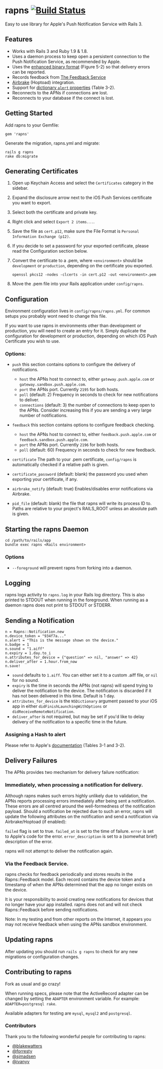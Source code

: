# rapns [![Build Status](https://secure.travis-ci.org/ileitch/rapns.png)](http://travis-ci.org/ileitch/rapns)

Easy to use library for Apple's Push Notification Service with Rails 3.

## Features

* Works with Rails 3 and Ruby 1.9 & 1.8.
* Uses a daemon process to keep open a persistent connection to the Push Notification Service, as recommended by Apple.
* Uses the [enhanced binary format](http://developer.apple.com/library/ios/#documentation/NetworkingInternet/Conceptual/RemoteNotificationsPG/CommunicatingWIthAPS/CommunicatingWIthAPS.html#//apple_ref/doc/uid/TP40008194-CH101-SW4) (Figure 5-2) so that delivery errors can be reported.
* Records feedback from [The Feedback Service](http://developer.apple.com/library/mac/#documentation/NetworkingInternet/Conceptual/RemoteNotificationsPG/CommunicatingWIthAPS/CommunicatingWIthAPS.html#//apple_ref/doc/uid/TP40008194-CH101-SW3)
* [Airbrake](http://airbrakeapp.com/) (Hoptoad) integration.
* Support for [dictionary `alert` properties](http://developer.apple.com/library/ios/#documentation/NetworkingInternet/Conceptual/RemoteNotificationsPG/ApplePushService/ApplePushService.html#//apple_ref/doc/uid/TP40008194-CH100-SW1) (Table 3-2).
* Reconnects to the APNs if connections are lost.
* Reconnects to your database if the connect is lost.

## Getting Started

Add rapns to your Gemfile:

    gem 'rapns'
  
Generate the migration, rapns.yml and migrate:

    rails g rapns
    rake db:migrate

## Generating Certificates

1. Open up Keychain Access and select the `Certificates` category in the sidebar.
2. Expand the disclosure arrow next to the iOS Push Services certificate you want to export.
3. Select both the certificate and private key.
4. Right click and select `Export 2 items...`.
5. Save the file as `cert.p12`, make sure the File Format is `Personal Information Exchange (p12)`.
6. If you decide to set a password for your exported certificate, please read the Configuration section below.
7. Convert the certificate to a .pem, where `<environment>` should be `development` or `production`, depending on the certificate you exported.

    `openssl pkcs12 -nodes -clcerts -in cert.p12 -out <environment>.pem`
      
8. Move the .pem file into your Rails application under `config/rapns`.

## Configuration

Environment configuration lives in `config/rapns/rapns.yml`. For common setups you probably wont need to change this file.

If you want to use rapns in environments other than development or production, you will need to create an entry for it. Simply duplicate the configuration for development or production, depending on which iOS Push Certificate you wish to use.

### Options:

* `push` this section contains options to configure the delivery of notifications.
    * `host` the APNs host to connect to, either `gateway.push.apple.com` or `gateway.sandbox.push.apple.com`.
    * `port` the APNs port. Currently `2195` for both hosts.
    * `poll` (default: 2) Frequency in seconds to check for new notifications to deliver.
    * `connections` (default: 3) the number of connections to keep open to the APNs. Consider increasing this if you are sending a very large number of notifications.
    
* `feedback` this section contains options to configure feedback checking.
    * `host` the APNs host to connect to, either `feedback.push.apple.com` or `feedback.sandbox.push.apple.com`.
    * `port` the APNs port. Currently `2196` for both hosts.
    * `poll` (default: 60) Frequency in seconds to check for new feedback.

* `certificate` The path to your .pem certificate, `config/rapns` is automatically checked if a relative path is given.
* `certificate_password` (default: blank) the password you used when exporting your certificate, if any.
* `airbrake_notify` (default: true) Enables/disables error notifications via Airbrake.
* `pid_file` (default: blank) the file that rapns will write its process ID to. Paths are relative to your project's RAILS_ROOT unless an absolute path is given.

## Starting the rapns Daemon

    cd /path/to/rails/app
    bundle exec rapns <Rails environment>
    
### Options

* `--foreground` will prevent rapns from forking into a daemon.

## Logging

rapns logs activity to `rapns.log` in your Rails log directory. This is also printed to STDOUT when running in the foreground. When running as a daemon rapns does not print to STDOUT or STDERR.

## Sending a Notification

    n = Rapns::Notification.new
    n.device_token = "934f7a..."
    n.alert = "This is the message shown on the device."
    n.badge = 1
    n.sound = "1.aiff"
    n.expiry = 1.day.to_i
    n.attributes_for_device = {"question" => nil, "answer" => 42}
    n.deliver_after = 1.hour.from_now
    n.save!

* `sound` defaults to `1.aiff`. You can either set it to a custom .aiff file, or `nil` for no sound.
* `expiry` is the time in seconds the APNs (not rapns) will spend trying to deliver the notification to the device. The notification is discarded if it has not been delivered in this time. Default is 1 day.
* `attributes_for_device` is the `NSDictionary` argument passed to your iOS app in either `didFinishLaunchingWithOptions` or `didReceiveRemoteNotification`.
* `deliver_after` is not required, but may be set if you'd like to delay delivery of the notification to a specific time in the future.

### Assigning a Hash to alert

Please refer to Apple's [documentation](http://developer.apple.com/library/ios/#documentation/NetworkingInternet/Conceptual/RemoteNotificationsPG/ApplePushService/ApplePushService.html#//apple_ref/doc/uid/TP40008194-CH100-SW1) (Tables 3-1 and 3-2).

## Delivery Failures

The APNs provides two mechanism for delivery failure notification:

### Immediately, when processing a notification for delivery.

Although rapns makes such errors highly unlikely due to validation, the APNs reports processing errors immediately after being sent a notification. These errors are all centred around the well-formedness of the notification payload. Should a notification be rejected due to such an error, rapns will update the following attributes on the notification and send a notification via Airbrake/Hoptoad (if enabled):

`failed` flag is set to true.
`failed_at` is set to the time of failure.
`error` is set to Apple's code for the error.
`error_description` is set to a (somewhat brief) description of the error.

rapns will not attempt to deliver the notification again. 

### Via the Feedback Service.

rapns checks for feedback periodically and stores results in the Rapns::Feedback model. Each record contains the device token and a timestamp of when the APNs determined that the app no longer exists on the device.

It is your responsibility to avoid creating new notifications for devices that no longer have your app installed. rapns does not and will not check Rapns::Feedback before sending notifications.

Note: In my testing and from other reports on the Internet, it appears you may not receive feedback when using the APNs sandbox environment.

## Updating rapns

After updating you should run `rails g rapns` to check for any new migrations or configuration changes.

## Contributing to rapns

Fork as usual and go crazy!

When running specs, please note that the ActiveRecord adapter can be changed by setting the `ADAPTER` environment variable. For example: `ADAPTER=postgresql rake`.

Available adapters for testing are `mysql`, `mysql2` and `postgresql`.

### Contributors

Thank you to the following wonderful people for contributing to rapns:

* [@blakewatters](https://github.com/blakewatters)
* [@forresty](https://github.com/forresty)
* [@sjmadsen](https://github.com/sjmadsen)
* [@ivanyv](https://github.com/ivanyv)
